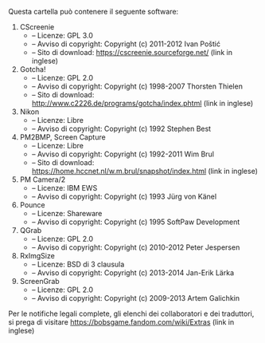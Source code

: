 ﻿Questa cartella può contenere il seguente software:

1. CScreenie
   - – Licenze: GPL 3.0
   - – Avviso di copyright: Copyright (c) 2011-2012 Ivan Poštić
   - – Sito di download: https://cscreenie.sourceforge.net/ (link in inglese)
2. Gotcha!
   - – Licenze: GPL 2.0
   - – Avviso di copyright: Copyright (c) 1998-2007 Thorsten Thielen
   - – Sito di download: http://www.c2226.de/programs/gotcha/index.phtml (link in inglese)
3. Nikon
   - – Licenze: Libre
   - – Avviso di copyright: Copyright (c) 1992 Stephen Best
4. PM2BMP, Screen Capture
   - – Licenze: Libre
   - – Avviso di copyright: Copyright (c) 1992-2011 Wim Brul
   - – Sito di download: https://home.hccnet.nl/w.m.brul/snapshot/index.html (link in inglese)
5. PM Camera/2
   - – Licenze: IBM EWS
   - – Avviso di copyright: Copyright (c) 1993 Jürg von Känel
6. Pounce
   - – Licenze: Shareware
   - – Avviso di copyright: Copyright (c) 1995 SoftPaw Development
7. QGrab
   - – Licenze: GPL 2.0
   - – Avviso di copyright: Copyright (c) 2010-2012 Peter Jespersen
8. RxImgSize
   - – Licenze: BSD di 3 clausula
   - – Avviso di copyright: Copyright (c) 2013-2014 Jan-Erik Lärka
9. ScreenGrab
   - – Licenze: GPL 2.0
   - – Avviso di copyright: Copyright (c) 2009-2013 Artem Galichkin

Per le notifiche legali complete, gli elenchi dei collaboratori e dei traduttori, si prega di visitare https://bobsgame.fandom.com/wiki/Extras (link in inglese)
